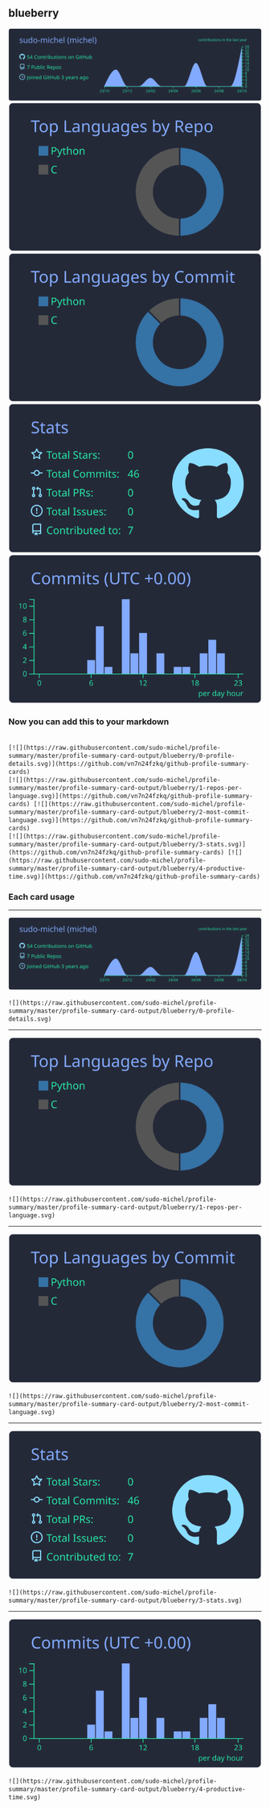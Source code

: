 ## blueberry

[![](./0-profile-details.svg)](https://github.com/vn7n24fzkq/github-profile-summary-cards)
[![](./1-repos-per-language.svg)](https://github.com/vn7n24fzkq/github-profile-summary-cards) [![](./2-most-commit-language.svg)](https://github.com/vn7n24fzkq/github-profile-summary-cards)
[![](./3-stats.svg)](https://github.com/vn7n24fzkq/github-profile-summary-cards) [![](./4-productive-time.svg)](https://github.com/vn7n24fzkq/github-profile-summary-cards)
### Now you can add this to your markdown
```

[![](https://raw.githubusercontent.com/sudo-michel/profile-summary/master/profile-summary-card-output/blueberry/0-profile-details.svg)](https://github.com/vn7n24fzkq/github-profile-summary-cards)
[![](https://raw.githubusercontent.com/sudo-michel/profile-summary/master/profile-summary-card-output/blueberry/1-repos-per-language.svg)](https://github.com/vn7n24fzkq/github-profile-summary-cards) [![](https://raw.githubusercontent.com/sudo-michel/profile-summary/master/profile-summary-card-output/blueberry/2-most-commit-language.svg)](https://github.com/vn7n24fzkq/github-profile-summary-cards)
[![](https://raw.githubusercontent.com/sudo-michel/profile-summary/master/profile-summary-card-output/blueberry/3-stats.svg)](https://github.com/vn7n24fzkq/github-profile-summary-cards) [![](https://raw.githubusercontent.com/sudo-michel/profile-summary/master/profile-summary-card-output/blueberry/4-productive-time.svg)](https://github.com/vn7n24fzkq/github-profile-summary-cards)

```

### Each card usage
---

![](./0-profile-details.svg)

```
![](https://raw.githubusercontent.com/sudo-michel/profile-summary/master/profile-summary-card-output/blueberry/0-profile-details.svg)
```

    

---

![](./1-repos-per-language.svg)

```
![](https://raw.githubusercontent.com/sudo-michel/profile-summary/master/profile-summary-card-output/blueberry/1-repos-per-language.svg)
```

    

---

![](./2-most-commit-language.svg)

```
![](https://raw.githubusercontent.com/sudo-michel/profile-summary/master/profile-summary-card-output/blueberry/2-most-commit-language.svg)
```

    

---

![](./3-stats.svg)

```
![](https://raw.githubusercontent.com/sudo-michel/profile-summary/master/profile-summary-card-output/blueberry/3-stats.svg)
```

    

---

![](./4-productive-time.svg)

```
![](https://raw.githubusercontent.com/sudo-michel/profile-summary/master/profile-summary-card-output/blueberry/4-productive-time.svg)
```

    
